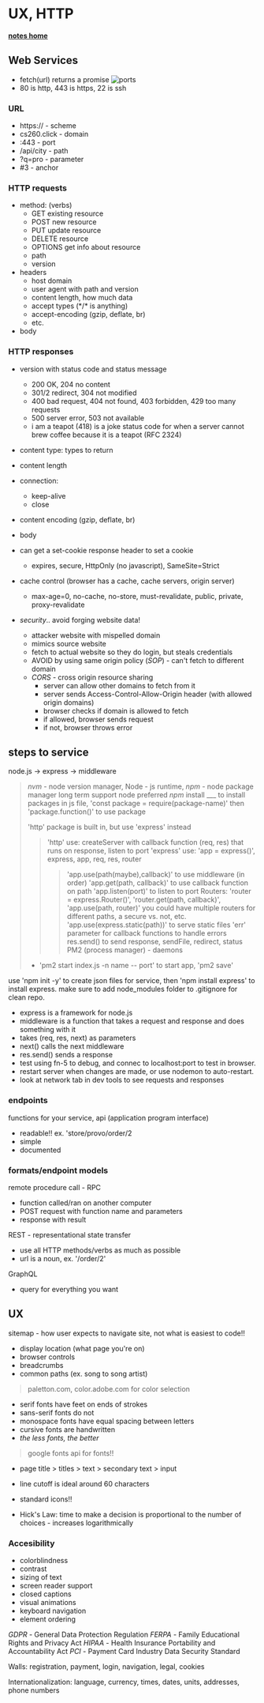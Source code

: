 # UX, HTTP
[**notes home**](../notes.md)

## Web Services
* fetch(url) returns a promise
![ports](https://raw.githubusercontent.com/webprogramming260/.github/main/profile/webServices/ports/webServicesPorts.jpg)
* 80 is http, 443 is https, 22 is ssh

### URL
*  https:// - scheme
*  cs260.click - domain
*  :443 - port
*  /api/city - path
*  ?q=pro - parameter
*  #3 - anchor

### HTTP requests
* method: (verbs)
  * GET existing resource
  * POST new resource
  * PUT update resource
  * DELETE resource
  * OPTIONS get info about resource
  * path
  * version
* headers
  * host domain
  * user agent with path and version
  * content length, how much data
  * accept types (\*/\* is anything)
  * accept-encoding (gzip, deflate, br)
  * etc.
* body 

### HTTP responses
* version with status code and status message
  * 200 OK, 204 no content
  * 301/2 redirect, 304 not modified
  * 400 bad request, 404 not found, 403 forbidden, 429 too many requests
  * 500 server error, 503 not available
  * i am a teapot (418) is a joke status code for when a server cannot brew coffee because it is a teapot (RFC 2324) 
* content type: types to return
* content length
* connection:
  * keep-alive
  * close
* content encoding (gzip, deflate, br)
* body

* can get a set-cookie response header to set a cookie
  * expires, secure, HttpOnly (no javascript), SameSite=Strict
* cache control (browser has a cache, cache servers, origin server)
    * max-age=0, no-cache, no-store, must-revalidate, public, private, proxy-revalidate

* _security_.. avoid forging website data!
  * attacker website with mispelled domain
  * mimics source website
  * fetch to actual website so they do login, but steals credentials
  * AVOID by using same origin policy (*SOP*) - can't fetch to different domain
  * *CORS* - cross origin resource sharing
    * server can allow other domains to fetch from it
    * server sends Access-Control-Allow-Origin header (with allowed origin domains)
    * browser checks if domain is allowed to fetch
    * if allowed, browser sends request
    * if not, browser throws error

## steps to service
node.js -> express -> middleware

>
> *nvm* - node version manager, Node - js runtime, *npm* - node package manager
> long term support node preferred
> *npm* install ___ to install packages
> in js file, 'const package = require(package-name)' then 'package.function()' to use package
>
> 'http' package is built in, but use 'express' instead
> > 'http' use: createServer with callback function (req, res) that runs on response, listen to port
> > 'express' use: 'app = express()', express, app, req, res, router
> > > 'app.use(path(maybe),callback)' to use middleware (in order)
> > > 'app.get(path, callback)' to use callback function on path
> > > 'app.listen(port)' to listen to port
> > Routers: 'router = express.Router()', 'router.get(path, callback)', 'app.use(path, router)'
> > you could have multiple routers for different paths, a secure vs. not, etc.
> > 'app.use(express.static(path))' to serve static files
> > 'err' parameter for callback functions to handle errors
> > res.send() to send response, sendFile, redirect, status
>  PM2 (process manager) - daemons
>  * 'pm2 start index.js -n name -- port' to start app, 'pm2 save'
>  

use 'npm init -y' to create json files for service, then 'npm install express' to install express. make sure to add node_modules folder to .gitignore for clean repo.

* express is a framework for node.js
* middleware is a function that takes a request and response and does something with it
 * takes (req, res, next) as parameters
  * next() calls the next middleware
  * res.send() sends a response
* test using fn-5 to debug, and connec to localhost:port to test in browser.
* restart server when changes are made, or use nodemon to auto-restart.
* look at network tab in dev tools to see requests and responses

### endpoints
functions for your service, api (application program interface)
* readable!! ex. 'store/provo/order/2
* simple
* documented

### formats/endpoint models
remote procedure call - RPC
* function called/ran on another computer
* POST request with function name and parameters
* response with result

REST - representational state transfer
* use all HTTP methods/verbs as much as possible
* url is a noun, ex. '/order/2'

GraphQL
* query for everything you want


## UX
sitemap - how user expects to navigate site, not what is easiest to code!!

* display location (what page you're on)
* browser controls
* breadcrumbs 
* common paths (ex. song to song artist)

> paletton.com, color.adobe.com for color selection

* serif fonts have feet on ends of strokes
* sans-serif fonts do not
* monospace fonts have equal spacing between letters
* cursive fonts are handwritten
* *the less fonts, the better*

>  google fonts api for fonts!!

* page title > titles > text > secondary text > input
* line cutoff is ideal around 60 characters
* standard icons!!

* Hick's Law: time to make a decision is proportional to the number of choices - increases logarithmically

### Accesibility
* colorblindness
* contrast
* sizing of text
* screen reader support
* closed captions
* visual animations
* keyboard navigation
* element ordering

*GDPR* - General Data Protection Regulation
*FERPA* - Family Educational Rights and Privacy Act
*HIPAA* - Health Insurance Portability and Accountability Act
*PCI* - Payment Card Industry Data Security Standard

Walls: registration, payment, login, navigation, legal, cookies

Internationalization: language, currency, times, dates, units, addresses, phone numbers

